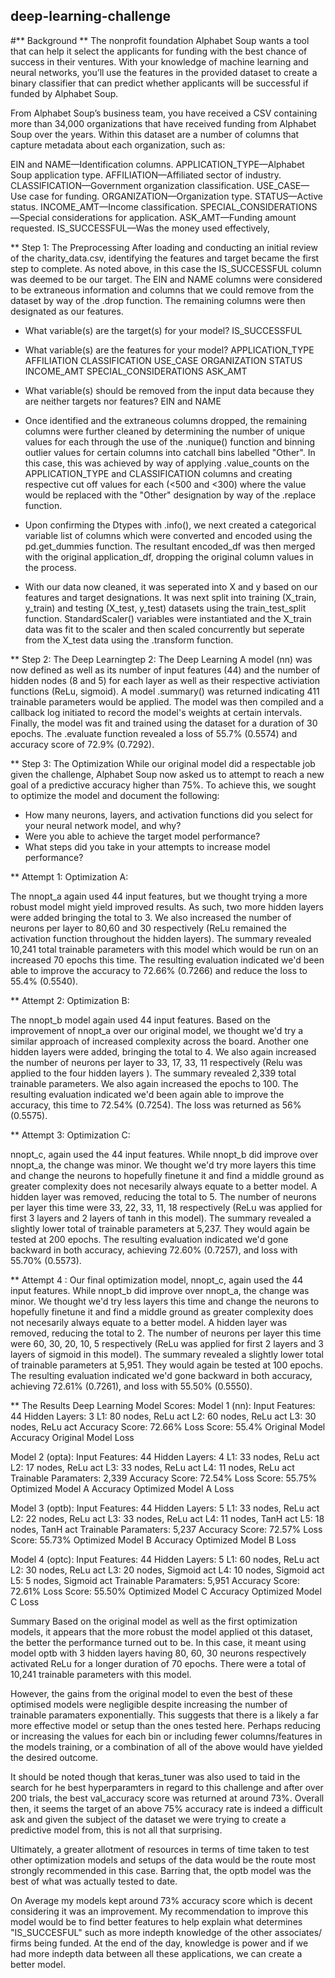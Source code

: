##  deep-learning-challenge
#** Background **
The nonprofit foundation Alphabet Soup wants a tool that can help it select the applicants for funding with the best chance of success in their ventures. With your knowledge of machine learning and neural networks, you’ll use the features in the provided dataset to create a binary classifier that can predict whether applicants will be successful if funded by Alphabet Soup.

From Alphabet Soup’s business team, you have received a CSV containing more than 34,000 organizations that have received funding from Alphabet Soup over the years. Within this dataset are a number of columns that capture metadata about each organization, such as:

EIN and NAME—Identification columns.
APPLICATION_TYPE—Alphabet Soup application type.
AFFILIATION—Affiliated sector of industry.
CLASSIFICATION—Government organization classification.
USE_CASE—Use case for funding.
ORGANIZATION—Organization type.
STATUS—Active status.
INCOME_AMT—Income classification.
SPECIAL_CONSIDERATIONS—Special considerations for application.
ASK_AMT—Funding amount requested.
IS_SUCCESSFUL—Was the money used effectively,


** Step 1: The Preprocessing
After loading and conducting an initial review of the charity_data.csv, identifying the features and target became the first step to complete. As noted above, in this case the IS_SUCCESSFUL column was deemed to be our target. The EIN and NAME columns were considered to be extraneous information and columns that we could remove from the dataset by way of the .drop function. The remaining columns were then designated as our features.

* What variable(s) are the target(s) for your model?
IS_SUCCESSFUL

* What variable(s) are the features for your model?
APPLICATION_TYPE
AFFILIATION
CLASSIFICATION
USE_CASE
ORGANIZATION
STATUS
INCOME_AMT
SPECIAL_CONSIDERATIONS
ASK_AMT

* What variable(s) should be removed from the input data because they are neither targets nor features?
EIN and NAME

* Once identified and the extraneous columns dropped, the remaining columns were further cleaned by determining the number of unique values for each through the use of the .nunique() function and binning outlier values for certain columns into catchall bins labelled "Other". In this case, this was achieved by way of applying .value_counts on the APPLICATION_TYPE and CLASSIFICATION columns and creating respective cut off values for each (<500 and <300) where the value would be replaced with the "Other" designation by way of the .replace function.

* Upon confirming the Dtypes with .info(), we next created a categorical variable list of columns which were converted and encoded using the pd.get_dummies function. The resultant encoded_df was then merged with the original application_df, dropping the original column values in the process.

* With our data now cleaned, it was seperated into X and y based on our features and target designations. It was next split into training (X_train, y_train) and testing (X_test, y_test) datasets using the train_test_split function. StandardScaler() variables were instantiated and the X_train data was fit to the scaler and then scaled concurrently but seperate from the X_test data using the .transform function.



** Step 2: The Deep Learningtep 2: The Deep Learning
A model (nn) was now defined as well as its number of input features (44) and the number of hidden nodes (8 and 5) for each layer as well as their respective activiation functions (ReLu, sigmoid). A model .summary() was returned indicating 411 trainable parameters would be applied. The model was then compiled and a callback log initiated to record the model's weights at certain intervals. Finally, the model was fit and trained using the dataset for a duration of 30 epochs. The .evaluate function revealed a loss of 55.7% (0.5574) and accuracy score of 72.9% (0.7292).



** Step 3: The Optimization
While our original model did a respectable job given the challenge, Alphabet Soup now asked us to attempt to reach a new goal of a predictive accuracy higher than 75%. To achieve this, we sought to optimize the model and document the following:

* How many neurons, layers, and activation functions did you select for your neural network model, and why?
* Were you able to achieve the target model performance?
* What steps did you take in your attempts to increase model performance?

** Attempt 1: Optimization A:

The nnopt_a again used 44 input features, but we thought trying a more robust model might yield improved results. As such, two more hidden layers were added bringing the total to 3. We also increased the number of neurons per layer to 80,60 and 30 respectively (ReLu remained the activation function throughout the hidden layers). The summary revealed 10,241 total trainable parameters with this model which would be run on an increased 70 epochs this time. The resulting evaluation indicated we'd been able to improve the accuracy to 72.66% (0.7266) and reduce the loss to 55.4% (0.5540).

** Attempt 2: Optimization B:

The nnopt_b model again used 44 input features. Based on the improvement of nnopt_a over our original model, we thought we'd try a similar approach of increased complexity across the board. Another one hidden layers were added, bringing the total to 4. We also again increased the number of neurons per layer to 33, 17, 33, 11 respectively (Relu was applied to the four hidden layers ). The summary revealed 2,339 total trainable parameters. We also again increased the epochs to 100. The resulting evaluation indicated we'd been again able to improve the accuracy, this time to 72.54% (0.7254). The loss was returned as 56% (0.5575).

** Attempt 3: Optimization C:

nnopt_c, again used the 44 input features. While nnopt_b did improve over nnopt_a, the change was minor. We thought we'd try more layers this time and change the neurons to hopefully finetune it and find a middle ground as greater complexity does not necesarily always equate to a better model. A hidden layer was removed, reducing the total to 5. The number of neurons per layer this time were 33, 22, 33, 11, 18 respectively (ReLu was applied for first 3 layers and 2 layers of tanh in this model). The summary revealed a slightly lower total of trainable parameters at 5,237. They would again be tested at 200 epochs. The resulting evaluation indicated we'd gone backward in both accuracy, achieving 72.60% (0.7257), and loss with 55.70% (0.5573).

** Attempt 4 :
Our final optimization model, nnopt_c, again used the 44 input features. While nnopt_b did improve over nnopt_a, the change was minor. We thought we'd try less layers this time and change the neurons to hopefully finetune it and find a middle ground as greater complexity does not necesarily always equate to a better model. A hidden layer was removed, reducing the total to 2. The number of neurons per layer this time were 60, 30, 20, 10, 5 respectively (ReLu was applied for first 2 layers and 3 layers of sigmoid in this model). The summary revealed a slightly lower total of trainable parameters at 5,951. They would again be tested at 100 epochs. The resulting evaluation indicated we'd gone backward in both accuracy, achieving 72.61% (0.7261), and loss with 55.50% (0.5550).

** The Results
Deep Learning Model Scores:
Model 1 (nn):
Input Features: 44
Hidden Layers: 3
L1: 80 nodes, ReLu act
L2: 60 nodes, ReLu act
L3: 30 nodes, ReLu act
Accuracy Score: 72.66%
Loss Score: 55.4%
Original Model Accuracy Original Model Loss

Model 2 (opta):
Input Features: 44
Hidden Layers: 4
L1: 33 nodes, ReLu act
L2: 17 nodes, ReLu act
L3: 33 nodes, ReLu act
L4: 11 nodes, ReLu act
Trainable Paramaters: 2,339
Accuracy Score: 72.54%
Loss Score: 55.75%
Optimized Model A Accuracy Optimized Model A Loss

Model 3 (optb):
Input Features: 44
Hidden Layers: 5
L1: 33 nodes, ReLu act
L2: 22 nodes, ReLu act
L3: 33 nodes, ReLu act
L4: 11 nodes, TanH act
L5: 18 nodes, TanH act
Trainable Paramaters: 5,237
Accuracy Score: 72.57%
Loss Score: 55.73%
Optimized Model B Accuracy Optimized Model B Loss

Model 4 (optc):
Input Features: 44
Hidden Layers: 5
L1: 60 nodes, ReLu act
L2: 30 nodes, ReLu act
L3: 20 nodes, Sigmoid act
L4: 10 nodes, Sigmoid act
L5: 5 nodes, Sigmoid act
Trainable Paramaters: 5,951
Accuracy Score: 72.61%
Loss Score: 55.50%
Optimized Model C Accuracy Optimized Model C Loss


Summary
Based on the original model as well as the first optimization models, it appears that the more robust the model applied ot this dataset, the better the performance turned out to be. In this case, it meant using model optb with 3 hidden layers having 80, 60, 30 neurons respectively activated ReLu for a longer duration of 70 epochs. There were a total of 10,241 trainable parameters with this model.

However, the gains from the original model to even the best of these optimised models were negligible despite increasing the number of trainable paramaters exponentially. This suggests that there is a likely a far more effective model or setup than the ones tested here. Perhaps reducing or increasing the values for each bin or including fewer columns/features in the models training, or a combination of all of the above would have yielded the desired outcome.

It should be noted though that keras_tuner was also used to taid in the search for he best hyperparamters in regard to this challenge and after over 200 trials, the best val_accuracy score was returned at around 73%. Overall then, it seems the target of an above 75% accuracy rate is indeed a difficult ask and given the subject of the dataset we were trying to create a predictive model from, this is not all that surprising.

Ultimately, a greater allotment of resources in terms of time taken to test other optimization models and setups of the data would be the route most strongly recommended in this case. Barring that, the optb model was the best of what was actually tested to date.

On Average my models kept around 73% accuracy score which is decent considering it was an improvement. My recommendation to improve this model would be to find better features to help explain what determines "IS_SUCCESFUL" such as more indepth knowledge of the other associates/ firms being funded. At the end of the day, knowledge is power and if we had more indepth data between all these applications, we can create a better model.

